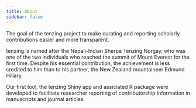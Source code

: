```yaml
---
title: About
sidebar: false
---
```


The goal of the tenzing project to make curating and reporting scholarly contributions easier and more transparent.

tenzing is named after the Nepali-Indian Sherpa Tenzing Norgay, who was one of the two individuals who reached the summit of Mount Everest for the first time. Despite his essential contribution, the achievement is less credited to him than to his partner, the New Zealand mountaineer Edmund Hillary.

Our first tool, the tenzing Shiny app and assiciated R package were developed to facilitate researcher reporting of contributorship information in manuscripts and journal articles.
